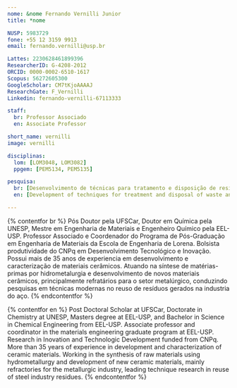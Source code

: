 ```yaml
---
nome: &nome Fernando Vernilli Junior
title: *nome

NUSP: 5983729
fone: +55 12 3159 9913
email: fernando.vernilli@usp.br

Lattes: 2230628461899396
ResearcherID: G-4208-2012
ORCID: 0000-0002-6510-1617
Scopus: 56272605300
GoogleScholar: CM7tKjoAAAAJ
ResearchGate: F_Vernilli
Linkedin: fernando-vernilli-67113333

staff:
  br: Professor Associado
  en: Associate Professor

short_name: vernilli
image: vernilli

disciplinas:
  lom: [LOM3048, LOM3082]
  ppgem: [PEM5134, PEM5135]

pesquisa:
  br: [Desenvolvimento de técnicas para tratamento e disposição de resíduos e reutilização de materiais, Desenvolvimento e caracterização de materiais cerâmicos convencionais e avançados]
  en: [Development of techniques for treatment and disposal of waste and reuse of materials, Development and characterization of conventional and advanced ceramic materials;]

---
```


{% contentfor br %}
Pós Doutor pela UFSCar, Doutor em Química pela UNESP, Mestre em Engenharia de Materiais e Engenheiro Químico pela EEL-USP. Professor Associado e Coordenador do Programa de Pós-Graduação em Engenharia de Materiais da Escola de Engenharia de Lorena. Bolsista produtividade do CNPq em Desenvolvimento Tecnológico e Inovação. Possui mais de 35 anos de experiencia em desenvolvimento e caracterização de materiais cerâmicos. Atuando na síntese de matérias-primas por hidrometalurgia e desenvolvimento de novos materiais cerâmicos, principalmente refratários para o setor metalúrgico, conduzindo pesquisas em técnicas modernas no reuso de resíduos gerados na industria do aço.
{% endcontentfor %}

{% contentfor en %}
Post Doctoral Scholar at UFSCar, Doctorate in Chemistry at UNESP, Masters degree at EEL-USP, and Bachelor in Science in Chemical Engineering from EEL-USP. Associate professor and coordinator in the materials engineering graduate program at EEL-USP. Research in Inovation and Technologic Development funded from CNPq. More than 35 years of experience in development and characterization of ceramic materials. Working in the synthesis of raw materials using hydrometallurgy and development of new ceramic materials, mainly refractories for the metallurgic industry, leading technique research in reuse of steel industry residues.
{% endcontentfor %}
